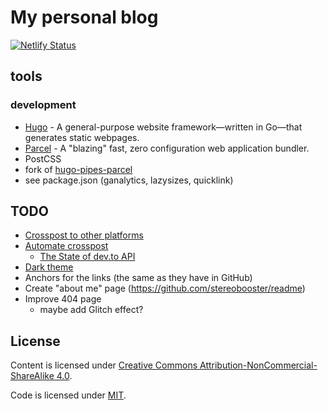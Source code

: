# My personal blog

[![Netlify Status](https://api.netlify.com/api/v1/badges/1e0eb121-52b3-4f50-8a2a-6c75e96ff3ae/deploy-status)](https://app.netlify.com/sites/stereobooster/deploys)

## tools

### development

- [Hugo](http://gohugo.io/) - A general-purpose website framework—written in Go—that generates static webpages.
- [Parcel](https://parceljs.org/) - A "blazing" fast, zero configuration web application bundler.
- PostCSS
- fork of [hugo-pipes-parcel](https://github.com/budparr/hugo-pipes-parcel)
- see package.json (ganalytics, lazysizes, quicklink)

## TODO

- [Crosspost to other platforms](https://dev.to/maxkatz/where-to-publish-content-53ao)
- [Automate crosspost](https://dev.to/maxime1992/manage-your-dev-to-blog-posts-from-a-git-repo-and-use-continuous-deployment-to-auto-publish-update-them-143j)
  - [The State of dev.to API](https://dev.to/alfredosalzillo/the-state-of-devto-v0-api-1o2)
- [Dark theme](https://dev.to/alexandersandberg/creating-a-website-theme-switcher-with-css-only-4kp2)
- Anchors for the links (the same as they have in GitHub)
- Create "about me" page (https://github.com/stereobooster/readme)
- Improve 404 page
  - maybe add Glitch effect?

## License

Content is licensed under [Creative Commons Attribution-NonCommercial-ShareAlike 4.0](http://creativecommons.org/licenses/by-nc-sa/4.0/).

Code is licensed under [MIT](https://opensource.org/licenses/MIT).

